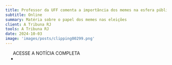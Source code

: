 ```yaml
---
title: Professor da UFF comenta a importância dos memes na esfera pública
subtitle: Online
summary: Matéria sobre o papel dos memes nas eleições
client: A Tribuna RJ
tools: A Tribuna RJ
date: 2024-10-03
image: 'images/posts/clipping00299.png'
---
```


<div class="post__share"><ul class="share__list list-reset">ACESSE A NOTÍCIA COMPLETA<li class="share__item" style="margin-left: 10px"><a class="share__link share__facebook" style="background: #fa5657" href=https://www.atribunarj.com.br/materia/professor-da-uff-comenta-a-importancia-dos-memes-na-esfera-publica
onclick=window.open(this.href, 'pop-up', 'left=20,top=20,width=500,height=500,toolbar=1,resizable=0'); return false;" title="Link" rel="nofolow"><i class="fa-solid fa-link"></i></a></li></ul></div>
<!-- <div class="gallery-box"><div class="gallery"><img src="/clipping/images/example-1.jpg" loading="lazy" alt="Project"><img src="/clipping/images/example-2.jpg" loading="lazy" alt="Project"></div><em>Gallery / <a href="https://www.freepik.com/" target="_blank">Freepic</a></em></div> -->
